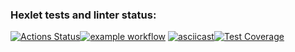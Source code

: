 ### Hexlet tests and linter status:
[![Actions Status](https://github.com/OstrovskyEvgeny/frontend-project-46/workflows/hexlet-check/badge.svg)](https://github.com/OstrovskyEvgeny/frontend-project-46/actions)[![example workflow](https://github.com/OstrovskyEvgeny/frontend-project-46/actions/workflows/nodejs.yml/badge.svg)](https://github.com/OstrovskyEvgeny/frontend-project-46/actions/workflows/nodejs.yml)
[![asciicast](https://asciinema.org/a/vQBeHuGLbSTGEvwDqlxtalK1p.svg)](https://asciinema.org/a/vQBeHuGLbSTGEvwDqlxtalK1p)[![Test Coverage](https://api.codeclimate.com/v1/badges/d3bc8f3eec6292482b69/test_coverage)](https://codeclimate.com/github/OstrovskyEvgeny/frontend-project-44/test_coverage)
